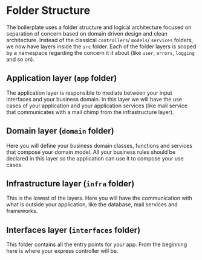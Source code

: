 Folder Structure
================

The boilerplate uses a folder structure and logical architecture focused on separation of concern based on domain driven design and clean architecture. Instead of the classical `controllers`/ `models`/ `services` folders, we now have layers inside the `src` folder. Each of the folder layers is scoped by a namespace regarding the concern it it about (like `user`, `errors`, `logging` and so on).

Application layer (`app` folder)
--------------------------------

The application layer is responsible to mediate between your input interfaces and your business domain. In this layer we will have the use cases of your application and your application services (like mail service that communicates with a mail chimp from the infrastructure layer).

Domain layer (`domain` folder)
------------------------------

Here you will define your business domain classes, functions and services that compose your domain model. All your business rules should be declared in this layer so the application can use it to compose your use cases.

Infrastructure layer (`infra` folder)
-------------------------------------

This is the lowest of the layers. Here you will have the communication with what is outside your application, like the database, mail services and frameworks.

Interfaces layer (`interfaces` folder)
--------------------------------------

This folder contains all the entry points for your app. From the beginning here is where your express controller will be.
